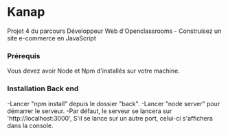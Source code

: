 # Kanap 

Projet 4 du parcours Développeur Web d'Openclassrooms - Construisez un site e-commerce en JavaScript

### Prérequis ###

Vous devez avoir Node et Npm d'installés sur votre machine.

### Installation Back end ###

-Lancer "npm install" depuis le dossier "back".
-Lancer "node server" pour démarrer le serveur. 
-Par défaut, le serveur se lancera sur 'http://localhost:3000', S'il se lance sur un autre port, celui-ci s'affichera dans la console.
